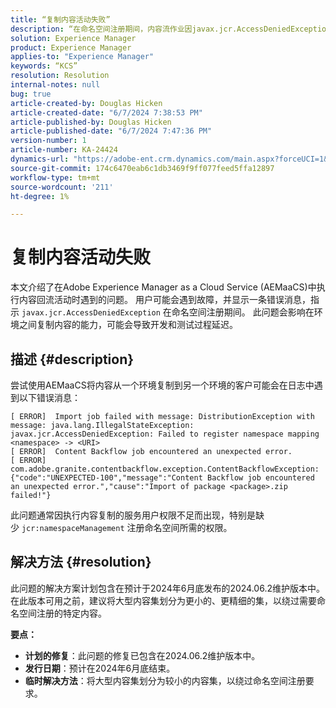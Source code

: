 ```yaml
---
title: “复制内容活动失败”
description: “在命名空间注册期间，内容流作业因javax.jcr.AccessDeniedException而失败。”
solution: Experience Manager
product: Experience Manager
applies-to: "Experience Manager"
keywords: “KCS”
resolution: Resolution
internal-notes: null
bug: true
article-created-by: Douglas Hicken
article-created-date: "6/7/2024 7:38:53 PM"
article-published-by: Douglas Hicken
article-published-date: "6/7/2024 7:47:36 PM"
version-number: 1
article-number: KA-24424
dynamics-url: "https://adobe-ent.crm.dynamics.com/main.aspx?forceUCI=1&pagetype=entityrecord&etn=knowledgearticle&id=e177a68b-0525-ef11-840b-6045bd02b206"
source-git-commit: 174c6470eab6c1db3469f9ff077feed5ffa12897
workflow-type: tm+mt
source-wordcount: '211'
ht-degree: 1%

---
```


# 复制内容活动失败


本文介绍了在Adobe Experience Manager as a Cloud Service (AEMaaCS)中执行内容回流活动时遇到的问题。 用户可能会遇到故障，并显示一条错误消息，指示 `javax.jcr.AccessDeniedException` 在命名空间注册期间。 此问题会影响在环境之间复制内容的能力，可能会导致开发和测试过程延迟。

## 描述 {#description}


尝试使用AEMaaCS将内容从一个环境复制到另一个环境的客户可能会在日志中遇到以下错误消息：


```plaintext
[ ERROR]  Import job failed with message: DistributionException with message: java.lang.IllegalStateException: javax.jcr.AccessDeniedException: Failed to register namespace mapping <namespace> -> <URI>
[ ERROR]  Content Backflow job encountered an unexpected error.
[ ERROR]  com.adobe.granite.contentbackflow.exception.ContentBackflowException: {"code":"UNEXPECTED-100","message":"Content Backflow job encountered an unexpected error.","cause":"Import of package <package>.zip failed!"}
```


此问题通常因执行内容复制的服务用户权限不足而出现，特别是缺少 `jcr:namespaceManagement` 注册命名空间所需的权限。


## 解决方法 {#resolution}


此问题的解决方案计划包含在预计于2024年6月底发布的2024.06.2维护版本中。 在此版本可用之前，建议将大型内容集划分为更小的、更精细的集，以绕过需要命名空间注册的特定内容。

<b>要点：</b>

- <b>计划的修复</b>：此问题的修复已包含在2024.06.2维护版本中。
- <b>发行日期</b>：预计在2024年6月底结束。
- <b>临时解决方法</b>：将大型内容集划分为较小的内容集，以绕过命名空间注册要求。

